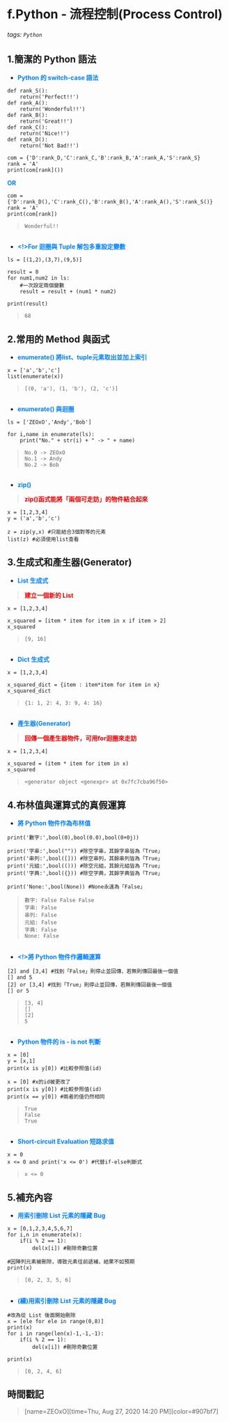 # f.Python - 流程控制(Process Control)

###### tags: `Python`

## 1.簡潔的 Python 語法

* <font color="#0080FF">**Python 的 switch-case 語法**</font>

```python=+
def rank_S():
    return('Perfect!!')
def rank_A():
    return('Wonderful!!')
def rank_B():
    return('Great!!')
def rank_C():
    return('Nice!!')
def rank_D():
    return('Not Bad!!')

com = {'D':rank_D,'C':rank_C,'B':rank_B,'A':rank_A,'S':rank_S}
rank = 'A'
print(com[rank]())
```
<font color="#0080FF">**OR**</font>
```python=+
com = {'D':rank_D(),'C':rank_C(),'B':rank_B(),'A':rank_A(),'S':rank_S()}
rank = 'A'
print(com[rank])
```

> ```Wonderful!!```
## 
* <font color="#0080FF">**<!>For 迴圈與 Tuple 解包多重設定變數**</font>

```python=+
ls = [(1,2),(3,7),(9,5)]

result = 0
for num1,num2 in ls:
    #一次設定兩個變數
    result = result + (num1 * num2)
    
print(result)
```

> ```68```

## 2.常用的 Method 與函式

* <font color="#0080FF">**enumerate() 將list、tuple元素取出並加上索引**</font>

```python=+
x = ['a','b','c']
list(enumerate(x))
```

> ```[(0, 'a'), (1, 'b'), (2, 'c')]```
##
* <font color="#0080FF">**enumerate() 與迴圈**</font>

```python=+
ls = ['ZEOxO','Andy','Bob']

for i,name in enumerate(ls):
    print("No." + str(i) + " -> " + name)
```

> ```No.0 -> ZEOxO```</br>
> ```No.1 -> Andy```</br>
> ```No.2 -> Bob```
##
* <font color="#0080FF">**zip()**</font>

> <font color="#EA0000">**zip()函式能將「兩個可走訪」的物件結合起來**</font>

```python=+
x = [1,2,3,4]
y = ('a','b','c')

z = zip(y,x) #只能結合3個對等的元素
list(z) #必須使用list查看
```

## 3.生成式和產生器(Generator)

* <font color="#0080FF">**List 生成式**</font>

> <font color="#EA0000">**建立一個新的 List**</font>

```python=+
x = [1,2,3,4]

x_squared = [item * item for item in x if item > 2]
x_squared
```
> ```[9, 16]```
##
* <font color="#0080FF">**Dict 生成式**</font>

```python=+
x = [1,2,3,4]

x_squared_dict = {item : item*item for item in x}
x_squared_dict
```

> ```{1: 1, 2: 4, 3: 9, 4: 16}```
##
* <font color="#0080FF">**產生器(Generator)**</font>

> <font color="#EA0000">**回傳一個產生器物件，可用for迴圈來走訪**</font>

```python=+
x = [1,2,3,4]

x_squared = (item * item for item in x)
x_squared
```

> ```<generator object <genexpr> at 0x7fc7cba96f50>```

## 4.布林值與運算式的真假運算

* <font color="#0080FF">**將 Python 物件作為布林值**</font>

```python=+
print('數字:',bool(0),bool(0.0),bool(0+0j))

print('字串:',bool("")) #除空字串，其餘字串皆為「True」
print('串列:',bool([])) #除空串列，其餘串列皆為「True」
print('元組:',bool(())) #除空元組，其餘元組皆為「True」
print('字典:',bool({})) #除空字典，其餘字典皆為「True」

print('None:',bool(None)) #None永遠為「False」
```

> ```數字: False False False```</br>
> ```字串: False```</br>
> ```串列: False```</br>
> ```元組: False```</br>
> ```字典: False```</br>
> ```None: False```
##
* <font color="#0080FF">**<!>將 Python 物件作邏輯運算**</font>

```python=+
[2] and [3,4] #找到「False」則停止並回傳，若無則傳回最後一個值
[] and 5
[2] or [3,4] #找到「True」則停止並回傳，若無則傳回最後一個值
[] or 5
```

> ```[3, 4]```</br>
> ```[]```</br>
> ```[2]```</br>
> ```5```
## 
* <font color="#0080FF">**Python 物件的 is - is not 判斷**</font>

```python=+
x = [0]
y = [x,1]
print(x is y[0]) #比較參照值(id)

x = [0] #x的id被更改了
print(x is y[0]) #比較參照值(id)
print(x == y[0]) #兩者的值仍然相同
```

> ```True```</br>
> ```False```</br>
> ```True```

##
* <font color="#0080FF">**Short-circuit Evaluation 短路求值**</font>

```python=+
x = 0
x <= 0 and print('x <= 0') #代替if-else判斷式
```

> ```x <= 0```



## 5.補充內容

* <font color="#0080FF">**用索引刪除 List 元素的隱藏 Bug**</font>

```python=+
x = [0,1,2,3,4,5,6,7]
for i,n in enumerate(x):
    if(i % 2 == 1):
        del(x[i]) #刪除奇數位置
        
#因陣列元素被刪除，導致元素往前遞補，結果不如預期
print(x)
```

> ```[0, 2, 3, 5, 6]```
##
* <font color="#0080FF">**(續)用索引刪除 List 元素的隱藏 Bug**</font>

```python=+
#改為從 List 後面開始刪除
x = [ele for ele in range(0,8)]
print(x)
for i in range(len(x)-1,-1,-1):
    if(i % 2 == 1):
        del(x[i]) #刪除奇數位置
        
print(x)
```

> ```[0, 2, 4, 6]```

## 時間戳記

> [name=ZEOxO][time=Thu, Aug 27, 2020 14:20 PM][color=#907bf7]